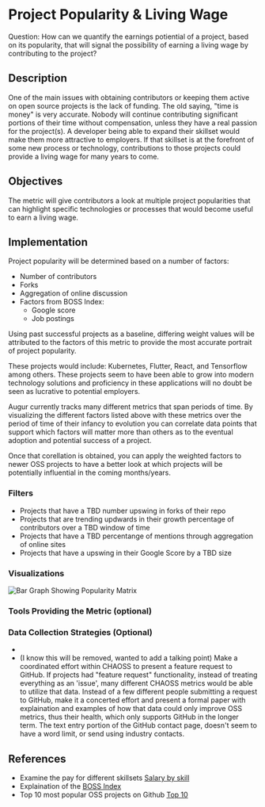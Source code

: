 # Project Popularity & Living Wage

Question: How can we quantify the earnings potiential of a project, based on its popularity, that will signal the possibility of earning a living wage by contributing to the project?

## Description

One of the main issues with obtaining contributors or keeping them active on open source projects is the lack of funding. The old saying, "time is money" is very accurate. Nobody will continue contributing significant portions of their time without compensation, unless they have a real passion for the project(s). A developer being able to expand their skillset would make them more attractive to employers. If that skillset is at the forefront of some new process or technology, contributions to those projects could provide a living wage for many years to come.

## Objectives

The metric will give contributors a look at multiple project popularities that can highlight specific technologies or processes that would become useful to earn a living wage.

## Implementation

Project popularity will be determined based on a number of factors:  
* Number of contributors  
* Forks  
* Aggregation of online discussion
* Factors from BOSS Index:  
	* Google score  
	* Job postings    

Using past successful projects as a baseline, differing weight values will be attributed to the factors of this metric to provide the most accurate portrait of project popularity.

These projects would include: Kubernetes, Flutter, React, and Tensorflow among others. These projects seem to have been able to grow into modern technology solutions and proficiency in these applications will no doubt be seen as lucrative to potential employers. 

Augur currently tracks many different metrics that span periods of time. By visualizing the different factors listed above with these metrics over the period of time of their infancy to evolution you can correlate data points that support which factors will matter more than others as to the eventual adoption and potential success of a project.

Once that corellation is obtained, you can apply the weighted factors to newer OSS projects to have a better look at which projects will be potentially influential in the coming months/years. 

### Filters  
* Projects that have a TBD number upswing in forks of their repo
* Projects that are trending updwards in their growth percentage of contributors over a TBD window of time
* Projects that have a TBD percentange of mentions through aggregation of online sites
* Projects that have a upswing in their Google Score by a TBD size


### Visualizations 

![Bar Graph Showing Popularity Matrix](images/filename%20popularity-bar-graph.png)


### Tools Providing the Metric (optional)  




### Data Collection Strategies (Optional)  
* 
* (I know this will be removed, wanted to add a talking point) Make a coordinated effort within CHAOSS to present a feature request to GitHub. If projects had "feature request" functionality, instead of treating everything as an 'issue', many different CHAOSS metrics would be able to utilize that data. Instead of a few different people submitting a request to GitHub, make it a concerted effort and present a formal paper with explaination and examples of how that data could only improve OSS metrics, thus their health, which only supports GitHub in the longer term. The text entry portion of the GitHub contact page, doesn't seem to have a word limit, or send using industry contacts.



## References  

* Examine the pay for different skillsets [Salary by skill](http://payscale.com/research/US/Job=Software_Engineer/Skill)
* Explaination of the [BOSS Index](http://battery.com/powered/boss-index-tracking-explosive-growth-open-source-software/)
* Top 10 most popular OSS projects on Github [Top 10](http://insights.dice.com/2019/11/08/10-popular-open-source-projects-github)